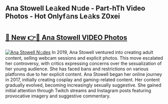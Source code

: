 ## Ana Stowell Le𝚊ked N𝚞de - Part-hTh Video Photos - Hot Onlyf𝚊ns Le𝚊ks Z0xei

# <h2><a href="http://ab54032.deff.icu/?id=Ana+Stowell">🔗 New 👉🔴 Ana Stowell VIDEO Photos</a></h2>

[![Ana Stowell N𝚞des](https://i.imgur.com/rIISA9y.gif)](http://ab54032.deff.icu/?id=Ana+Stowell)
In 2019, Ana Stowell ventured into creating adult content, selling webcam sessions and explicit photos. This move escalated her controversy, with critics expressing concerns over the sexualization of her young audience. She has faced bans and restrictions on various platforms due to her explicit content. Ana Stowell began her online journey in 2017, initially creating cosplay and gaming-related content. Her content gradually evolved, becoming increasingly sexually suggestive. She gained initial attention through Twitch streams and Instagram posts featuring provocative imagery and suggestive commentary.
